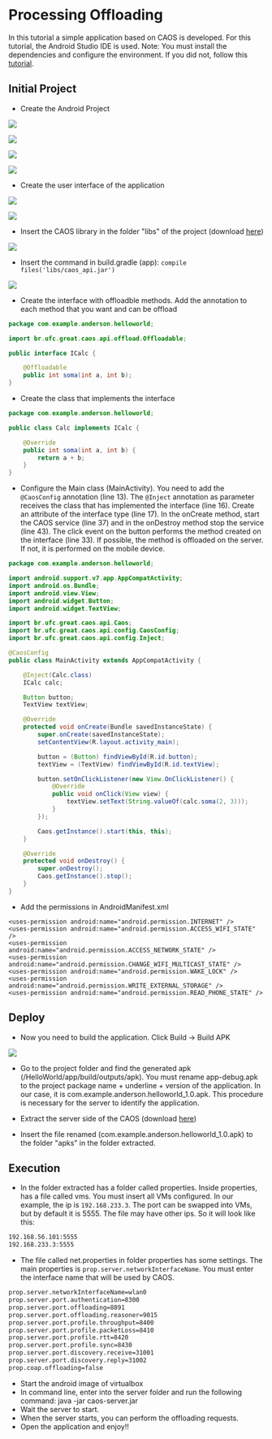 # Processing Offloading

In this tutorial a simple application based on CAOS is developed. For this tutorial, the Android Studio IDE is used. Note: You must install the dependencies and configure the environment. If you did not, follow this [tutorial](Get_Started.md). 

## Initial Project

* Create the Android Project

![](images/1.png)

![](images/2.png)

![](images/3.png)

![](images/4.png)

* Create the user interface of the application

![](images/5.png)

![](images/6.png)

* Insert the CAOS library in the folder "libs" of the project (download [here](downloads/caos_api.jar))

![](images/7.png)

* Insert the command in build.gradle (app): `compile files('libs/caos_api.jar')`

![](images/8.png)

* Create the interface with offloadble methods. Add the annotation to each method that you want and can be offload

```java
package com.example.anderson.helloworld;

import br.ufc.great.caos.api.offload.Offloadable;

public interface ICalc {

    @Offloadable
    public int soma(int a, int b);
}
```

* Create the class that implements the interface

```java
package com.example.anderson.helloworld;

public class Calc implements ICalc {

    @Override
    public int soma(int a, int b) {
        return a + b;
    }
}
```

* Configure the Main class (MainActivity). You need to add the `@CaosConfig` annotation (line 13). The `@Inject` annotation as parameter receives the class that has implemented the interface (line 16). Create an attribute of the interface type (line 17). In the onCreate method, start the CAOS service (line 37) and in the onDestroy method stop the service (line 43). The click event on the button performs the method created on the interface (line 33). If possible, the method is offloaded on the server. If not, it is performed on the mobile device.

```java
package com.example.anderson.helloworld;

import android.support.v7.app.AppCompatActivity;
import android.os.Bundle;
import android.view.View;
import android.widget.Button;
import android.widget.TextView;

import br.ufc.great.caos.api.Caos;
import br.ufc.great.caos.api.config.CaosConfig;
import br.ufc.great.caos.api.config.Inject;

@CaosConfig
public class MainActivity extends AppCompatActivity {

    @Inject(Calc.class)
    ICalc calc;

    Button button;
    TextView textView;

    @Override
    protected void onCreate(Bundle savedInstanceState) {
        super.onCreate(savedInstanceState);
        setContentView(R.layout.activity_main);

        button = (Button) findViewById(R.id.button);
        textView = (TextView) findViewById(R.id.textView);

        button.setOnClickListener(new View.OnClickListener() {
            @Override
            public void onClick(View view) {
                textView.setText(String.valueOf(calc.soma(2, 3)));
            }
        });

        Caos.getInstance().start(this, this);
    }

    @Override
    protected void onDestroy() {
        super.onDestroy();
        Caos.getInstance().stop();
    }
}
```

* Add the permissions in AndroidManifest.xml

```
<uses-permission android:name="android.permission.INTERNET" />
<uses-permission android:name="android.permission.ACCESS_WIFI_STATE" />
<uses-permission android:name="android.permission.ACCESS_NETWORK_STATE" />
<uses-permission android:name="android.permission.CHANGE_WIFI_MULTICAST_STATE" />
<uses-permission android:name="android.permission.WAKE_LOCK" />
<uses-permission android:name="android.permission.WRITE_EXTERNAL_STORAGE" />
<uses-permission android:name="android.permission.READ_PHONE_STATE" />
```

## Deploy

* Now you need to build the application. Click Build -> Build APK

![](images/9.png)

* Go to the project folder and find the generated apk (<workspace>/HelloWorld/app/build/outputs/apk). You must rename app-debug.apk to the project package name + underline + version of the application. In our case, it is com.example.anderson.helloworld_1.0.apk. This procedure is necessary for the server to identify the application.

*  Extract the server side of the CAOS (download [here](downloads/caos_server.zip))

* Insert the file renamed (com.example.anderson.helloworld_1.0.apk) to the folder "apks" in the folder extracted. 

## Execution

*  In the folder extracted has a folder called properties. Inside properties, has a file called vms. You must insert all VMs configured. In our example, the ip is `192.168.233.3`. The port can be swapped into VMs, but by default it is 5555. The file may have other ips. So it will look like this:

```xml
192.168.56.101:5555
192.168.233.3:5555
```
 
*  The file called net.properties in folder properties has some settings. The main properties is `prop.server.networkInterfaceName`. You must enter the interface name that will be used by CAOS.

```xml
prop.server.networkInterfaceName=wlan0
prop.server.port.authentication=8300
prop.server.port.offloading=8891
prop.server.port.offloading.reasoner=9015
prop.server.port.profile.throughput=8400
prop.server.port.profile.packetLoss=8410
prop.server.port.profile.rtt=8420
prop.server.port.profile.sync=8430
prop.server.port.discovery.receive=31001
prop.server.port.discovery.reply=31002
prop.coap.offloading=false
```

* Start the android image of virtualbox
* In command line, enter into the server folder and run the following command: java -jar caos-server.jar
* Wait the server to start. 
* When the server starts, you can perform the offloading requests. 
* Open the application and enjoy!!
